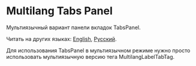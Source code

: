 # Multilang Tabs Panel

Мультиязычный вариант панели вкладок TabsPanel.

Читать на других языках: [English](README.md), [Русский](README.ru.md).

Для использования TabsPanel в мультиязычном режиме нужно просто использовать мультиязычную версию тега
MultilangLabelTabTag.
